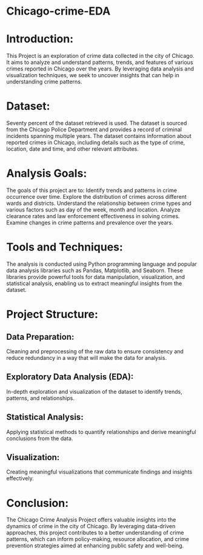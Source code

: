 # Chicago-crime-EDA
 
# Introduction:
This Project is an exploration of crime data collected in the city of Chicago. It aims to analyze and understand patterns, trends, and features of various crimes reported in Chicago over the years. By leveraging data analysis and visualization techniques, we seek to uncover insights that can help in understanding crime patterns.

# Dataset:
Seventy percent of the dataset retrieved is used. The dataset is sourced from the Chicago Police Department and provides a record of criminal incidents spanning multiple years. The dataset contains information about reported crimes in Chicago, including details such as the type of crime, location, date and time, and other relevant attributes. 

# Analysis Goals:

The goals of this project are to:
Identify trends and patterns in crime occurrence over time.
Explore the distribution of crimes across different wards and districts.
Understand the relationship between crime types and various factors such as day of the week, month and location.
Analyze clearance rates and law enforcement effectiveness in solving crimes.
Examine changes in crime patterns and prevalence over the years.

# Tools and Techniques:
The analysis is conducted using Python programming language and popular data analysis libraries such as Pandas, Matplotlib, and Seaborn. These libraries provide powerful tools for data manipulation, visualization, and statistical analysis, enabling us to extract meaningful insights from the dataset.

# Project Structure:

## Data Preparation: 
Cleaning and preprocessing of the raw data to ensure consistency and reduce redundancy in a way that will make the data for analysis.

## Exploratory Data Analysis (EDA): 
In-depth exploration and visualization of the dataset to identify trends, patterns, and relationships.

## Statistical Analysis: 
Applying statistical methods to quantify relationships and derive meaningful conclusions from the data.

## Visualization: 
Creating meaningful visualizations that communicate findings and insights effectively.

# Conclusion:
The Chicago Crime Analysis Project offers valuable insights into the dynamics of crime in the city of Chicago. By leveraging data-driven approaches, this project contributes to a better understanding of crime patterns, which can inform policy-making, resource allocation, and crime prevention strategies aimed at enhancing public safety and well-being.





